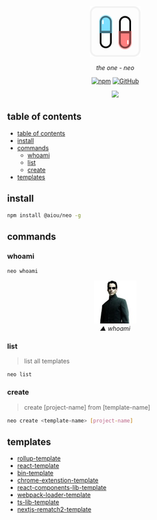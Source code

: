 <div align="center">

![logo](/docs/logo.png)

*the one - neo*

[![npm](https://img.shields.io/npm/v/@aiou/neo?style=flat-square)](https://github.com/JiangWeixian/templates/tree/master/packages/core) [![GitHub](https://img.shields.io/github/license/jiangweixian/templates?style=flat-square)](https://github.com/JiangWeixian/templates/tree/master/packages/rollup-template)

<img src="https://user-images.githubusercontent.com/6839576/83341699-f436dc00-a318-11ea-9cf5-60b4ee16cfa7.gif" width="640" />

</div>


## table of contents

- [table of contents](#table-of-contents)
- [install](#install)
- [commands](#commands)
  - [whoami](#whoami)
  - [list](#list)
  - [create](#create)
- [templates](#templates)

## install

```bash
npm install @aiou/neo -g
```

## commands

### whoami

```bash
neo whoami
```

<div align='center'>

![whoami](/packages/core/src/assets/neo.jpg)  
*▲ whoami*

</div>

### list
> list all templates

```bash
neo list
```

### create
> create [project-name] from [template-name]

```bash
neo create <template-name> [project-name]
```



## templates

- [rollup-template](/packages/rollup-template)
- [react-template](/packages/react-template)
- [bin-template](/packages/bin-template)
- [chrome-extenstion-template](/packages/chrome-extenstion-template)
- [react-components-lib-template](/packages/react-components-lib-template)
- [webpack-loader-template](/packages/webpack-loader-template)
- [ts-lib-template](/packages/ts-lib-template)
- [nextjs-rematch2-template](/packages/nextjs-rematch2-template)
